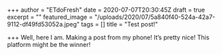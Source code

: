 +++
author = "ETdoFresh"
date = 2020-07-07T20:30:45Z
draft = true
excerpt = ""
featured_image = "/uploads/2020/07/5a840f40-524a-42a7-9112-df49fd53052a.jpeg"
tags = []
title = "Test post!"

+++
Well, here I am. Making a post from my phone! It’s pretty nice! This platform might be the winner!
